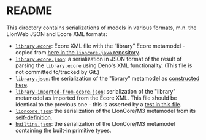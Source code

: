 # README

This directory contains serializations of models in various formats, m.n. the LIonWeb JSON and Ecore XML formats:

* [`library.ecore`](./library.ecore): Ecore XML file with the “library” Ecore metamodel - copied from [here in the `lioncore-java` repository](https://github.com/LIonWeb-org/lioncore-java/blob/master/emf/src/test/resources/library.ecore).
* [`library.ecore.json`](./library.ecore.json): a serialization in JSON format of the result of parsing the `library.ecore` using Deno's XML functionality.
  (This file is not committed to/tracked by Git.)
* [`library.json`](./library.json): the serialization of the "library" metamodel as [constructed here](../src/m3/test/library.ts).
* [`library-imported-from-ecore.json`](./library-imported-from-ecore.json): serialization of the "library" metamodel as imported from the Ecore XML.
  This file should be identical to the previous one - this is asserted by a [test in this file](../src/m3/test/library.test.ts).
* [`lioncore.json`](./lioncore.json): the serialization of the LIonCore/M3 metamodel from its [self-definition](../src/m3/self-definition.ts).
* [`builtins.json`](./builtins.json): the serialization of the LIonCore/M3 metamodel containing the built-in primitive types.

